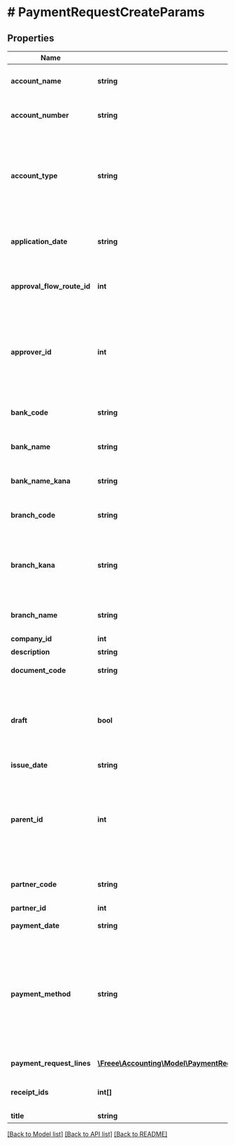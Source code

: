 # # PaymentRequestCreateParams

## Properties

Name | Type | Description | Notes
------------ | ------------- | ------------- | -------------
**account_name** | **string** | 受取人名（カナ）（48文字以内）&lt;br&gt; 支払先指定時には無効 | [optional]
**account_number** | **string** | 口座番号（半角数字1桁〜7桁）&lt;br&gt; 支払先指定時には無効 | [optional]
**account_type** | **string** | &#39;口座種別(ordinary: 普通、checking: 当座、earmarked: 納税準備預金、savings: 貯蓄、other: その他)&#39;&lt;br&gt; &#39;支払先指定時には無効&#39;&lt;br&gt; &#39;デフォルトは ordinary: 普通 です&#39; | [optional]
**application_date** | **string** | 申請日 (yyyy-mm-dd)&lt;br&gt; 指定しない場合は当日の日付が登録されます。 | [optional]
**approval_flow_route_id** | **int** | 申請経路ID&lt;br&gt; 指定する申請経路IDは、申請経路APIを利用して取得してください。 |
**approver_id** | **int** | 承認者のユーザーID&lt;br&gt; 「承認者を指定」の経路を申請経路として使用する場合に指定してください。&lt;br&gt; 指定する承認者のユーザーIDは、申請経路APIを利用して取得してください。 | [optional]
**bank_code** | **string** | 銀行コード（半角数字1桁〜4桁）&lt;br&gt; 支払先指定時には無効 | [optional]
**bank_name** | **string** | 銀行名（255文字以内）&lt;br&gt; 支払先指定時には無効 | [optional]
**bank_name_kana** | **string** | 銀行名（カナ）（15文字以内）&lt;br&gt; 支払先指定時には無効 | [optional]
**branch_code** | **string** | 支店番号（半角数字1桁〜3桁）&lt;br&gt; 支払先指定時には無効 | [optional]
**branch_kana** | **string** | 支店名（カナ）（15文字以内）&lt;br&gt; 指定可能な文字は、英数・カナ・丸括弧・ハイフン・スペースのみです。&lt;br&gt; 支払先指定時には無効 | [optional]
**branch_name** | **string** | 支店名（255文字以内）&lt;br&gt; 支払先指定時には無効 | [optional]
**company_id** | **int** | 事業所ID |
**description** | **string** | 備考 | [optional]
**document_code** | **string** | 請求書番号（255文字以内） | [optional]
**draft** | **bool** | 支払依頼のステータス&lt;br&gt; falseを指定した時は申請中（in_progress）で支払依頼を作成します。&lt;br&gt; trueを指定した時は下書き（draft）で支払依頼を作成します。 |
**issue_date** | **string** | 発生日 (yyyy-mm-dd) |
**parent_id** | **int** | 親申請ID(法人向け エンタープライズプラン、プロフェッショナルプラン)&lt;br&gt; &lt;ul&gt;   &lt;li&gt;承認済みの既存各種申請IDのみ指定可能です。&lt;/li&gt;   &lt;li&gt;各種申請一覧APIを利用して取得してください。&lt;/li&gt; &lt;/ul&gt; | [optional]
**partner_code** | **string** | 支払先の取引先コード&lt;br&gt; 支払先の取引先ID指定時には無効 | [optional]
**partner_id** | **int** | 支払先の取引先ID | [optional]
**payment_date** | **string** | 支払期限 (yyyy-mm-dd) | [optional]
**payment_method** | **string** | &#39;支払方法(none: 指定なし, domestic_bank_transfer: 国内振込, abroad_bank_transfer: 国外振込, account_transfer: 口座振替, credit_card: クレジットカード)&#39;&lt;br&gt; &#39;デフォルトは none: 指定なし です。&#39; | [optional]
**payment_request_lines** | [**\Freee\Accounting\Model\PaymentRequestCreateParamsPaymentRequestLines[]**](PaymentRequestCreateParamsPaymentRequestLines.md) | 支払依頼の項目行一覧（配列） |
**receipt_ids** | **int[]** | 証憑ファイルID（ファイルボックスのファイルID）（配列） | [optional]
**title** | **string** | 申請タイトル |

[[Back to Model list]](../../README.md#models) [[Back to API list]](../../README.md#endpoints) [[Back to README]](../../README.md)
